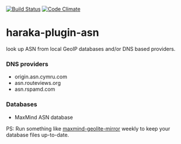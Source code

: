 [![Build Status][ci-img]][ci-url]
[![Code Climate][clim-img]][clim-url]

# haraka-plugin-asn

look up ASN from local GeoIP databases and/or DNS based providers.

### DNS providers

- origin.asn.cymru.com
- asn.routeviews.org
- asn.rspamd.com

### Databases

- MaxMind ASN database

PS: Run something like [maxmind-geolite-mirror](https://www.npmjs.com/package/maxmind-geolite-mirror) weekly to keep your database files up-to-date.

[ci-img]: https://github.com/haraka/haraka-plugin-asn/actions/workflows/ci.yml/badge.svg
[ci-url]: https://github.com/haraka/haraka-plugin-asn/actions/workflows/ci.yml
[clim-img]: https://codeclimate.com/github/haraka/haraka-plugin-asn/badges/gpa.svg
[clim-url]: https://codeclimate.com/github/haraka/haraka-plugin-asn
